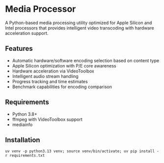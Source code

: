 # Media Processor

A Python-based media processing utility optimized for Apple Silicon and Intel processors that provides intelligent video transcoding with hardware acceleration support.

## Features
- Automatic hardware/software encoding selection based on content type
- Apple Silicon optimization with P/E core awareness
- Hardware acceleration via VideoToolbox
- Intelligent audio stream handling
- Progress tracking and time estimates
- Benchmark capabilities for encoding comparison

## Requirements
- Python 3.8+
- ffmpeg with VideoToolbox support
- mediainfo

## Installation
```
uv venv -p python3.13 venv; source venv/bin/activate; uv pip install -r requirements.txt
```
